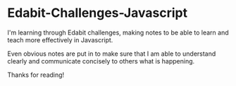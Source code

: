 # Edabit-Challenges-Javascript

I'm learning through Edabit challenges, making notes to be able to learn and teach more effectively in Javascript. 

Even obvious notes are put in to make sure that I am able to understand clearly and communicate concisely to others what is happening.

Thanks for reading!
